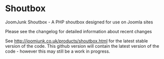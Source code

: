 Shoutbox
========

JoomJunk Shoutbox - A PHP shoutbox designed for use on Joomla sites

Please see the changelog for detailed information about recent changes

See http://joomjunk.co.uk/products/shoutbox.html for the latest stable version of the code. This github version will contain the latest version of the code - however this may still be a work in progress.
